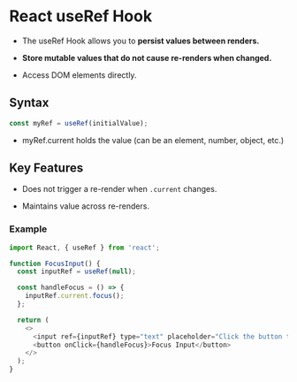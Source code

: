 # React useRef Hook

- The useRef Hook allows you to **persist values between renders.**

- **Store mutable values that do not cause re-renders when changed.**

- Access DOM elements directly.

## Syntax
```js
const myRef = useRef(initialValue);
```

- myRef.current holds the value (can be an element, number, object, etc.)

## Key Features
- Does not trigger a re-render when `.current` changes.

- Maintains value across re-renders.


### Example

```js
import React, { useRef } from 'react';

function FocusInput() {
  const inputRef = useRef(null);

  const handleFocus = () => {
    inputRef.current.focus();
  };

  return (
    <>
      <input ref={inputRef} type="text" placeholder="Click the button to focus me" />
      <button onClick={handleFocus}>Focus Input</button>
    </>
  );
}
```